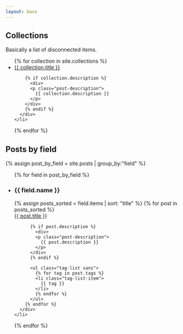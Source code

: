```yaml
---
layout: base
---
```




## Collections

Basically a list of disconnected items.

<ul class="post-list">
  {% for collection in site.collections %}
    <li class="post-list-item">
      <div class="right">
        <div class="post-title">
          <a href="{{ collection.url | relative_url }}">{{ collection.title }}</a>
        </div>

        {% if collection.description %}
          <div>
          <p class="post-description">
            {{ collection.description }}
          </p>
        </div>
        {% endif %}
      </div>
    </li>
  {% endfor %}
</ul>

## Posts by field

{% assign post_by_field = site.posts | group_by:"field" %}

<ul class="post-by-field-list">
  {% for field in post_by_field %}
    <li class="post-list-item">
      <div class="left">
        <h3>
          {{ field.name }}
        </h3>
      </div>
      <div class="right">
        {% assign posts_sorted = field.items | sort: "title" %}
        {% for post in posts_sorted %}
          <div class="post-title">
            <a href="{{ post.url | relative_url }}">{{ post.title }}</a>
          </div>

          {% if post.description %}
            <div>
            <p class="post-description">
              {{ post.description }}
            </p>
          </div>
          {% endif %}

          <ul class="tag-list sans">
            {% for tag in post.tags %}
            <li class="tag-list-item">
              {{ tag }}
            </li>
            {% endfor %}
          </ul>
        {% endfor %}
      </div>
    </li>
  {% endfor %}
</ul>
